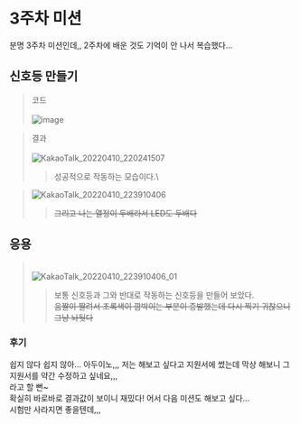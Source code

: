 # 3주차 미션
분명 3주차 미션인데,, 2주차에 배운 것도 기억이 안 나서 복습했다...


## 신호등 만들기
> 코드\
> \
> ![image](https://user-images.githubusercontent.com/77739745/162619664-efe822de-8834-4ebd-a42a-8c4606c5e883.png)

> 결과\
> \
> ![KakaoTalk_20220410_220241507](https://user-images.githubusercontent.com/77739745/162621065-c3616fc1-17b2-46ad-9039-bc7c5033b0eb.gif)
>> 성공적으로 작동하는 모습이다.\


> ![KakaoTalk_20220410_223910406](https://user-images.githubusercontent.com/77739745/162621130-5e303cbf-e91a-4e8c-b930-4b3a6bdfcce5.gif)
>> ~~그리고 나는 열정이 두배라서 LED도 두배다~~


## 응용
> \
> ![KakaoTalk_20220410_223910406_01](https://user-images.githubusercontent.com/77739745/162621241-76ae97ab-7f56-48ce-9ea9-ea5cdd29a372.gif)
>> 보통 신호등과 그와 반대로 작동하는 신호등을 만들어 보았다.\
>> ~~움짤이 짤려서 초록색이 깜박이는 부분이 증발했는데 다시 찍기 귀찮으니 그냥 놔둿다~~


### 후기
쉽지 않다 쉽지 않아... 아두이노,,, 저는 해보고 싶다고 지원서에 썼는데 막상 해보니 그 지원서를 약간 수정하고 싶네요,,,\
라고 할 뻔~\
확실히 바로바로 결과값이 보이니 재밌다! 어서 다음 미션도 해보고 싶다...\
시험만 사라지면 좋을텐데,,,
